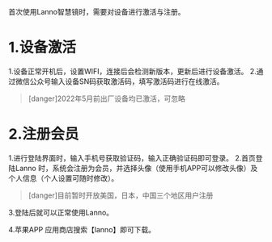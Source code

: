 首次使用Lanno智慧镜时，需要对设备进行激活与注册。

# 1.设备激活
1.设备正常开机后，设置WIFI，连接后会检测新版本，更新后进行设备激活。
2.通过微信公众号输入设备SN码获取激活码，填写激活码进行在线激活。
>[danger]2022年5月前出厂设备均已激活，可忽略
# 2.注册会员
1.进行登陆界面时，输入手机号获取验证码，输入正确验证码即可登录。
2.首页登陆Lanno 时，系统会注册为会员，并选择头像（使用手机APP可以修改头像）及个人信息（个人设置可随时修改）。
>[danger]目前暂时开放美国，日本，中国三个地区用户注册

3.登陆后就可以正常使用Lanno。

4.苹果APP 应用商店搜索【lanno】即可下载。

